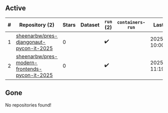## Active
| # | Repository (2) | Stars | Dataset | `run` (2) | `containers-run` | Last Modified |
| --- | --- | --- | --- | --- | --- | --- |
| 1 | [sheenarbw/pres-djangonaut-pycon-it-2025](https://github.com/sheenarbw/pres-djangonaut-pycon-it-2025) | 0 |  | :heavy_check_mark: |  | 2025-05-28 10:00:45+00:00 |
| 2 | [sheenarbw/pres-modern-frontends-pycon-it-2025](https://github.com/sheenarbw/pres-modern-frontends-pycon-it-2025) | 0 |  | :heavy_check_mark: |  | 2025-05-06 11:19:51+00:00 |

## Gone
No repositories found!
